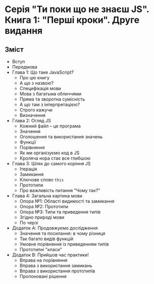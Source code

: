 # Серія "Ти поки що не знаєш JS". Книга 1: "Перші кроки". Друге видання

## Зміст

* Вступ
* Передмова
* Глава 1: Що таке JavaScript?
    * Про цю книгу
    * А що з назвою?
    * Специфікація мови
    * Мова з багатьма обличчями
    * Пряма та зворотна сумісність
    * А що там з інтерпретацією?
    * Строго кажучи
    * Визначення
* Глава 2: Огляд JS
    * Кожний файл – це програма
    * Значення
    * Оголошення та використання значень
    * Функції
    * Порівняння
    * Як ми організуємо код в JS
    * Кроляча нора стає все глибшою
* Глава 3: Шлях до самого коріння JS
    * Ітерація
    * Замикання
    * Ключове слово `this`
    * Прототипи
    * Про важливість питання "Чому так?"
* Глава 4: Загальна картина мови
    * Опора №1: Області видимості та замикання
    * Опора №2: Прототипи
    * Опора №3: Типи та приведення типів
    * Згідно природі мови
    * По черзі
* Додаток A: Продовжуємо дослідження
    * Значення та посилання: в чому різниця
    * Так багато видів функцій
    * Умовне порівняння із приведенням типів
    * Прототипні "класи"
* Додаток B: Прийшов час практики!
    * Вправа на порівняння
    * Вправа з використання замикань
    * Вправа з використання прототипів
    * Пропоновані рішення
